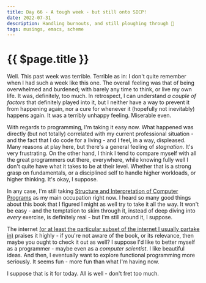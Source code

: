 ```yaml
---
title: Day 66 - A tough week - but still onto SICP!
date: 2022-07-31
description: Handling burnouts, and still ploughing through 🚜
tags: musings, emacs, scheme
---
```


# {{ $page.title }}

Well. This past week was terrible. Terrible as in: I don't quite remember when I had such a week like this one. The overall feeling was that of being overwhelmed and burdened; with barely any time to think, or live my own life. It was, definitely, too much. In retrospect, I can understand *a couple of factors* that definitely played into it, but I neither have a way to prevent it from happening again, nor a cure for whenever it (hopefully not inevitably) happens again. It was a terribly unhappy feeling. Miserable even.

With regards to programming, I'm taking it easy now. What happened was directly (but not totally) correlated with my current professional situation - and the fact that I do code for a living - and I feel, in a way, displeased. Many reasons at play here, but there's a general feeling of *stagnation*. It's very frustrating. On the other hand, I think I tend to compare myself with all the great programmers out there, everywhere, while knowing fully well I don't quite have what it takes to be at their level. Whether that is a strong grasp on fundamentals, or a disciplined self to handle higher workloads, or higher thinking. It's okay, I suppose.

In any case, I'm still taking [Structure and Interpretation of Computer Programs](https://media.githubusercontent.com/media/sarabander/sicp-pdf/master/sicp.pdf) as my main occupation right now. I heard so many good things about this book that I figured I might as well try to take it all the way. It won't be easy - and the temptation to skim through it, instead of deep diving into *every* exercise, is definitely real - but I'm still around it, I suppose.

The internet [(or at least the particular subset of the internet I usually partake in)](https://hn.algolia.com/?q=sicp) praises it highly - if you're not aware of the book, or its relevance, then maybe you ought to check it out as well? I suppose I'd like to better myself as a programmer - maybe even as a *computer scientist*. I like beautiful ideas. And then, I eventually want to explore functional programming more seriously. It seems fun - more fun than what I'm having now.

I suppose that is it for today. All is well - don't fret too much.

<FetchComments :title=$frontmatter.title />
<PostComments :title=$frontmatter.title />

